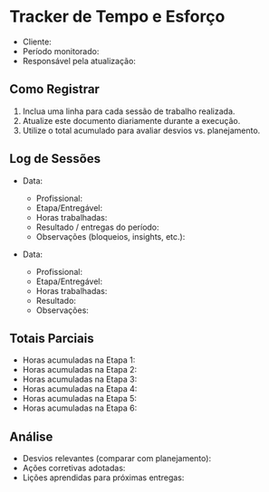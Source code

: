 # Tracker de Tempo e Esforço

- Cliente:
- Período monitorado:
- Responsável pela atualização:

## Como Registrar

1. Inclua uma linha para cada sessão de trabalho realizada.
2. Atualize este documento diariamente durante a execução.
3. Utilize o total acumulado para avaliar desvios vs. planejamento.

## Log de Sessões

- Data:
  - Profissional:
  - Etapa/Entregável:
  - Horas trabalhadas:
  - Resultado / entregas do período:
  - Observações (bloqueios, insights, etc.):

- Data:
  - Profissional:
  - Etapa/Entregável:
  - Horas trabalhadas:
  - Resultado:
  - Observações:

## Totais Parciais

- Horas acumuladas na Etapa 1:
- Horas acumuladas na Etapa 2:
- Horas acumuladas na Etapa 3:
- Horas acumuladas na Etapa 4:
- Horas acumuladas na Etapa 5:
- Horas acumuladas na Etapa 6:

## Análise

- Desvios relevantes (comparar com planejamento):
- Ações corretivas adotadas:
- Lições aprendidas para próximas entregas:
